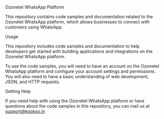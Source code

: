 Ozonetel WhatsApp Platform

This repository contains code samples and documentation related to the Ozonetel WhatsApp platform, which allows businesses to connect with customers using WhatsApp.

Usage

This repository includes code samples and documentation to help developers get started with building applications and integrations on the Ozonetel WhatsApp platform.

To use the code samples, you will need to have an account on the Ozonetel WhatsApp platform and configure your account settings and permissions. You will also need to have a basic understanding of web development, JSON, and HTTP requests.


Getting Help

If you need help with using the Ozonetel WhatsApp platform or have questions about the code samples in this repository, you can mail us at support@kookoo.in